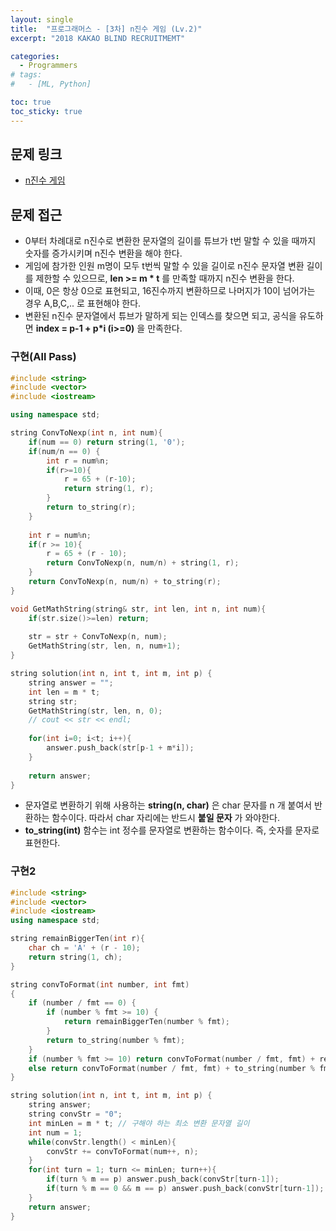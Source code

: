 ```yaml
---
layout: single
title:  "프로그래머스 - [3차] n진수 게임 (Lv.2)"
excerpt: "2018 KAKAO BLIND RECRUITMEMT"

categories:
  - Programmers
# tags:
#   - [ML, Python]

toc: true
toc_sticky: true
---
```


## 문제 링크
- [n진수 게임](https://school.programmers.co.kr/learn/courses/30/lessons/17687)

## 문제 접근
- 0부터 차례대로 n진수로 변환한 문자열의 길이를 튜브가 t번 말할 수 있을 때까지 숫자를 증가시키며 n진수 변환을 해야 한다.
- 게임에 참가한 인원 m명이 모두 t번씩 말할 수 있을 길이로 n진수 문자열 변환 길이를 제한할 수 있으므로, **len >= m * t** 를 만족할 때까지 n진수 변환을 한다.
- 이때, 0은 항상 0으로 표현되고, 16진수까지 변환하므로 나머지가 10이 넘어가는 경우 A,B,C,.. 로 표현해야 한다.
- 변환된 n진수 문자열에서 튜브가 말하게 되는 인덱스를 찾으면 되고, 공식을 유도하면 **index = p-1 + p*i (i>=0)** 을 만족한다.

### 구현(All Pass)
```c++
#include <string>
#include <vector>
#include <iostream>

using namespace std;

string ConvToNexp(int n, int num){
    if(num == 0) return string(1, '0');
    if(num/n == 0) {
        int r = num%n;
        if(r>=10){
            r = 65 + (r-10);
            return string(1, r);
        }
        return to_string(r);
    }
    
    int r = num%n;
    if(r >= 10){
        r = 65 + (r - 10);
        return ConvToNexp(n, num/n) + string(1, r);
    }
    return ConvToNexp(n, num/n) + to_string(r);
}

void GetMathString(string& str, int len, int n, int num){
    if(str.size()>=len) return;
    
    str = str + ConvToNexp(n, num);
    GetMathString(str, len, n, num+1);
}

string solution(int n, int t, int m, int p) {
    string answer = "";
    int len = m * t;
    string str;
    GetMathString(str, len, n, 0);
    // cout << str << endl;
    
    for(int i=0; i<t; i++){
        answer.push_back(str[p-1 + m*i]);
    }
    
    return answer;
}

```
- 문자열로 변환하기 위해 사용하는 **string(n, char)** 은 char 문자를 n 개 붙여서 반환하는 함수이다. 따라서 char 자리에는 반드시 **붙일 문자** 가 와야한다.
- **to_string(int)** 함수는 int 정수를 문자열로 변환하는 함수이다. 즉, 숫자를 문자로 표현한다. 

### 구현2
```c++
#include <string>
#include <vector>
#include <iostream>
using namespace std;

string remainBiggerTen(int r){
    char ch = 'A' + (r - 10);
    return string(1, ch);
}

string convToFormat(int number, int fmt)
{
    if (number / fmt == 0) {
        if (number % fmt >= 10) {
            return remainBiggerTen(number % fmt);
        }
        return to_string(number % fmt);
    }
    if (number % fmt >= 10) return convToFormat(number / fmt, fmt) + remainBiggerTen(number % fmt);
    else return convToFormat(number / fmt, fmt) + to_string(number % fmt);
}

string solution(int n, int t, int m, int p) {
    string answer;
    string convStr = "0";
    int minLen = m * t; // 구해야 하는 최소 변환 문자열 길이
    int num = 1;
    while(convStr.length() < minLen){
        convStr += convToFormat(num++, n);
    }
    for(int turn = 1; turn <= minLen; turn++){
        if(turn % m == p) answer.push_back(convStr[turn-1]);
        if(turn % m == 0 && m == p) answer.push_back(convStr[turn-1]);
    }
    return answer;
}
```